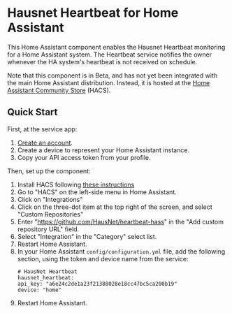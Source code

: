 # Hausnet Heartbeat for Home Assistant

This Home Assistant component enables the Hausnet Heartbeat monitoring for 
a Home Assistant system. The Heartbeat service notifies the owner whenever
the HA system's heartbeat is not received on schedule.

Note that this component is in Beta, and has not yet been integrated with the main Home Assistant
distribution. Instead, it is hosted at the [Home Assistant Community Store](https://hacs.xyz/)
(HACS).

## Quick Start

First, at the service app:

1. [Create an account](https://hausnet.io/heartbeat).
2. Create a device to represent your Home Assistant instance.
3. Copy your API access token from your profile.

Then, set up the component:

1. Install HACS following [these instructions](https://hacs.xyz/docs/installation/installation/)
2. Go to "HACS" on the left-side menu in Home Assistant.
3. Click on "Integrations"
4. Click on the three-dot item at the top right of the screen, and select "Custom Repositories"
5. Enter "https://github.com/HausNet/heartbeat-hass" in the "Add custom repository URL" field.
6. Select "Integration" in the "Category" select list.
7. Restart Home Assistant.
8. In your Home Assistant ```config/configuration.yml``` file, add the following section, using the token
   and device name from the service:
     ```
     # HausNet Heartbeat
     hausnet_heartbeat:
     api_key: "a6e24c2de1a23f21388028e18cc47bc5ca200b19"
     device: "home"
     ```
9. Restart Home Assistant. 
